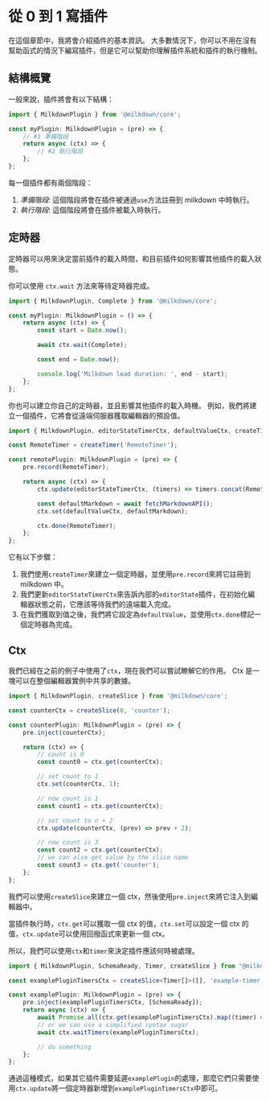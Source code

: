 # 從 0 到 1 寫插件

在這個章節中，我將會介紹插件的基本資訊。
大多數情況下，你可以不用在沒有幫助函式的情況下編寫插件，但是它可以幫助你理解插件系統和插件的執行機制。

## 結構概覽

一般來說，插件將會有以下結構：

```typescript
import { MilkdownPlugin } from '@milkdown/core';

const myPlugin: MilkdownPlugin = (pre) => {
    // #1 準備階段
    return async (ctx) => {
        // #2 執行階段
    };
};
```

每一個插件都有兩個階段：

1. _準備階段_: 這個階段將會在插件被通過`use`方法註冊到 milkdown 中時執行。
2. _執行階段_: 這個階段將會在插件被載入時執行。

## 定時器

定時器可以用來決定當前插件的載入時間，和目前插件如何影響其他插件的載入狀態。

你可以使用 `ctx.wait` 方法來等待定時器完成。

```typescript
import { MilkdownPlugin, Complete } from '@milkdown/core';

const myPlugin: MilkdownPlugin = () => {
    return async (ctx) => {
        const start = Date.now();

        await ctx.wait(Complete);

        const end = Date.now();

        console.log('Milkdown load duration: ', end - start);
    };
};
```

你也可以建立你自己的定時器，並且影響其他插件的載入時機。
例如，我們將建立一個插件，它將會從遠端伺服器獲取編輯器的預設值。

```typescript
import { MilkdownPlugin, editorStateTimerCtx, defaultValueCtx, createTimer } from '@milkdown/core';

const RemoteTimer = createTimer('RemoteTimer');

const remotePlugin: MilkdownPlugin = (pre) => {
    pre.record(RemoteTimer);

    return async (ctx) => {
        ctx.update(editorStateTimerCtx, (timers) => timers.concat(RemoteTimer));

        const defaultMarkdown = await fetchMarkdownAPI();
        ctx.set(defaultValueCtx, defaultMarkdown);

        ctx.done(RemoteTimer);
    };
};
```

它有以下步驟：

1. 我們使用`createTimer`來建立一個定時器，並使用`pre.record`來將它註冊到 milkdown 中。
2. 我們更新`editorStateTimerCtx`來告訴內部的`editorState`插件，在初始化編輯器狀態之前，它應該等待我們的遠端載入完成。
3. 在我們獲取到值之後，我們將它設定為`defaultValue`，並使用`ctx.done`標記一個定時器為完成。

## Ctx

我們已經在之前的例子中使用了`ctx`，現在我們可以嘗試瞭解它的作用。
Ctx 是一塊可以在整個編輯器實例中共享的數據。

```typescript
import { MilkdownPlugin, createSlice } from '@milkdown/core';

const counterCtx = createSlice(0, 'counter');

const counterPlugin: MilkdownPlugin = (pre) => {
    pre.inject(counterCtx);

    return (ctx) => {
        // count is 0
        const count0 = ctx.get(counterCtx);

        // set count to 1
        ctx.set(counterCtx, 1);

        // now count is 1
        const count1 = ctx.get(counterCtx);

        // set count to n + 2
        ctx.update(counterCtx, (prev) => prev + 2);

        // now count is 3
        const count2 = ctx.get(counterCtx);
        // we can also get value by the slice name
        const count3 = ctx.get('counter');
    };
};
```

我們可以使用`createSlice`來建立一個 ctx，然後使用`pre.inject`來將它注入到編輯器中。

當插件執行時，`ctx.get`可以獲取一個 ctx 的值，`ctx.set`可以設定一個 ctx 的值，`ctx.update`可以使用回撥函式來更新一個 ctx。

所以，我們可以使用`ctx`和`timer`來決定插件應該何時被處理。

```typescript
import { MilkdownPlugin, SchemaReady, Timer, createSlice } from '@milkdown/core';

const examplePluginTimersCtx = createSlice<Timer[]>([], 'example-timer');

const examplePlugin: MilkdownPlugin = (pre) => {
    pre.inject(examplePluginTimersCtx, [SchemaReady]);
    return async (ctx) => {
        await Promise.all(ctx.get(examplePluginTimersCtx).map((timer) => ctx.wait(timer)));
        // or we can use a simplified syntax sugar
        await ctx.waitTimers(examplePluginTimersCtx);

        // do something
    };
};
```

通過這種模式，如果其它插件需要延遲`examplePlugin`的處理，那麼它們只需要使用`ctx.update`將一個定時器新增到`examplePluginTimersCtx`中即可。
